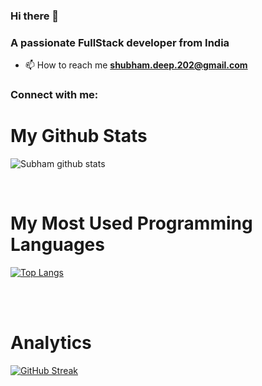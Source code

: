### Hi there 👋


<h3>A passionate FullStack developer from India</h3>

- 📫 How to reach me **shubham.deep.202@gmail.com**

<h3 align="left">Connect with me:</h3>
<p align="left">
</p>

<!-- <p><img align="left" src="https://github-readme-stats.vercel.app/api/top-langs?username=subham-202&show_icons=true&locale=en&layout=compact" alt="subham-202" /></p> -->

<!-- <p>&nbsp;<img align="center" src="https://github-readme-stats.vercel.app/api?username=subham-202&show_icons=true&locale=en" alt="subham-202" /></p> -->
<h1> My Github Stats </h1>

![Subham github stats](https://github-readme-stats.vercel.app/api?username=subham-202&theme=react&show_icons=true)


<br>

<h1> My Most Used Programming Languages </h1>

[![Top Langs](https://github-readme-stats.vercel.app/api/top-langs/?username=talmax1124&theme=react)](https://github.com/subham-202/github-readme-stats)

<br>

<!-- <h1> My Current Works </h1>

[![Dev.to](https://github-readme-stats.vercel.app/api/pin/?username=talmax1124&repo=Ups-Downs-Buttons&theme=react)](https://github.com/subham-202/Ups-Downs-Buttons) -->

<br>

<h1> Analytics </h1>

[![GitHub Streak](http://github-readme-streak-stats.herokuapp.com?user=subham-202&theme=holi-theme&fire=DDB122&dates=FFFFFF)](https://git.io/streak-stats)







<!--
**subham-202/subham-202** is a ✨ _special_ ✨ repository because its `README.md` (this file) appears on your GitHub profile.

Here are some ideas to get you started:

- 🔭 I’m currently working on ...
- 🌱 I’m currently learning ...
- 👯 I’m looking to collaborate on ...
- 🤔 I’m looking for help with ...
- 💬 Ask me about ...
- 📫 How to reach me: ...
- 😄 Pronouns: ...
- ⚡ Fun fact: ...
-->
